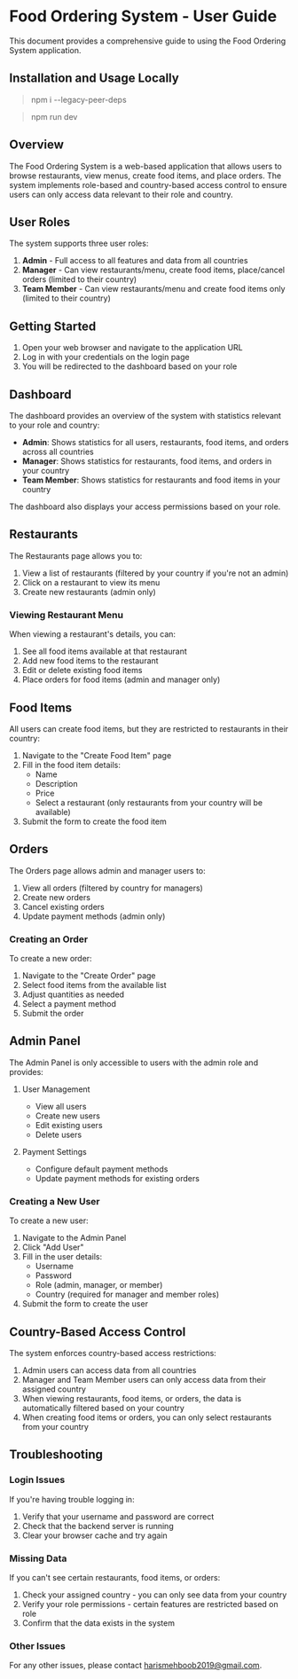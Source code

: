 # Food Ordering System - User Guide

This document provides a comprehensive guide to using the Food Ordering System application.

## Installation and Usage Locally

> npm i --legacy-peer-deps

> npm run dev

## Overview

The Food Ordering System is a web-based application that allows users to browse restaurants, view menus, create food items, and place orders. The system implements role-based and country-based access control to ensure users can only access data relevant to their role and country.

## User Roles

The system supports three user roles:

1. **Admin** - Full access to all features and data from all countries
2. **Manager** - Can view restaurants/menu, create food items, place/cancel orders (limited to their country)
3. **Team Member** - Can view restaurants/menu and create food items only (limited to their country)

## Getting Started

1. Open your web browser and navigate to the application URL
2. Log in with your credentials on the login page
3. You will be redirected to the dashboard based on your role

## Dashboard

The dashboard provides an overview of the system with statistics relevant to your role and country:

- **Admin**: Shows statistics for all users, restaurants, food items, and orders across all countries
- **Manager**: Shows statistics for restaurants, food items, and orders in your country
- **Team Member**: Shows statistics for restaurants and food items in your country

The dashboard also displays your access permissions based on your role.

## Restaurants

The Restaurants page allows you to:

1. View a list of restaurants (filtered by your country if you're not an admin)
2. Click on a restaurant to view its menu
3. Create new restaurants (admin only)

### Viewing Restaurant Menu

When viewing a restaurant's details, you can:

1. See all food items available at that restaurant
2. Add new food items to the restaurant
3. Edit or delete existing food items
4. Place orders for food items (admin and manager only)

## Food Items

All users can create food items, but they are restricted to restaurants in their country:

1. Navigate to the "Create Food Item" page
2. Fill in the food item details:
   - Name
   - Description
   - Price
   - Select a restaurant (only restaurants from your country will be available)
3. Submit the form to create the food item

## Orders

The Orders page allows admin and manager users to:

1. View all orders (filtered by country for managers)
2. Create new orders
3. Cancel existing orders
4. Update payment methods (admin only)

### Creating an Order

To create a new order:

1. Navigate to the "Create Order" page
2. Select food items from the available list
3. Adjust quantities as needed
4. Select a payment method
5. Submit the order

## Admin Panel

The Admin Panel is only accessible to users with the admin role and provides:

1. User Management

   - View all users
   - Create new users
   - Edit existing users
   - Delete users

2. Payment Settings
   - Configure default payment methods
   - Update payment methods for existing orders

### Creating a New User

To create a new user:

1. Navigate to the Admin Panel
2. Click "Add User"
3. Fill in the user details:
   - Username
   - Password
   - Role (admin, manager, or member)
   - Country (required for manager and member roles)
4. Submit the form to create the user

## Country-Based Access Control

The system enforces country-based access restrictions:

1. Admin users can access data from all countries
2. Manager and Team Member users can only access data from their assigned country
3. When viewing restaurants, food items, or orders, the data is automatically filtered based on your country
4. When creating food items or orders, you can only select restaurants from your country

## Troubleshooting

### Login Issues

If you're having trouble logging in:

1. Verify that your username and password are correct
2. Check that the backend server is running
3. Clear your browser cache and try again

### Missing Data

If you can't see certain restaurants, food items, or orders:

1. Check your assigned country - you can only see data from your country
2. Verify your role permissions - certain features are restricted based on role
3. Confirm that the data exists in the system

### Other Issues

For any other issues, please contact harismehboob2019@gmail.com.
